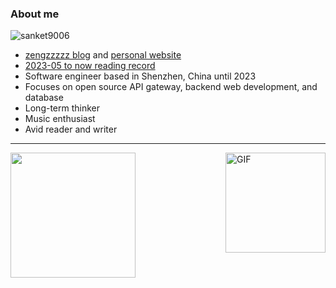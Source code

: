 <!-- 11 -->
### About me

<p align="left"> <img src="https://komarev.com/ghpvc/?username=zengzzzzz" alt="sanket9006" /> </p> 

- [zengzzzzz blog](https://www.cnblogs.com/zengzzzzz/) and [personal website](https://zengzzzzz.github.io/)
- [2023-05 to now reading record](https://github.com/zengzzzzz/the-reading-history/blob/main/README.md)
- Software engineer based in Shenzhen, China until 2023
- Focuses on open source API gateway, backend web development, and database
- Long-term thinker
- Music enthusiast
- Avid reader and writer

---

<img align="right" alt="GIF" height="160px" src="https://media.giphy.com/media/du3J3cXyzhj75IOgvA/giphy.gif" />

<a href="/">
  <img height="200" src="https://github-readme-stats.vercel.app/api?username=zengzzzzz&show_icons=true&include_all_commits=true&count_private=true&title_color=333&rank_icon=github" />
</a>

